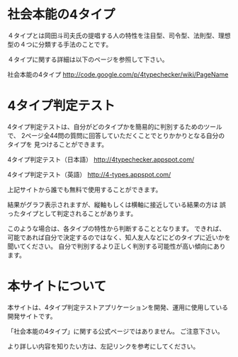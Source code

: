 # 社会本能の4タイプ #


４タイプとは岡田斗司夫氏の提唱する人の特性を注目型、司令型、法則型、理想型の４つに分類する手法のことです。

４タイプに関する詳細は以下のページを参照して下さい。

社会本能の4タイプ http://code.google.com/p/4typechecker/wiki/PageName



# 4タイプ判定テスト #

4タイプ判定テストは、自分がどのタイプかを簡易的に判別するためのツールで、
2ページ全44問の質問に回答していただくことでとりかかりとなる自分のタイプを
見つけることができます。


4タイプ判定テスト（日本語） http://4typechecker.appspot.com/

4タイプ判定テスト（英語） http://4-types.appspot.com/


上記サイトから誰でも無料で使用することができます。

結果がグラフ表示されますが、縦軸もしくは横軸に接近している結果の方は
誤ったタイプとして判定されることがあります。

このような場合は、各タイプの特性から判断することとなります。
できれば、可能であれば自分で決定するのではなく、知人友人などにどのタイプに近いかを
聞いてください。
自分で判別するより正しく判別する可能性が高い傾向にあります。


# 本サイトについて #
本サイトは、4タイプ判定テストアプリケーションを開発、運用に使用している
開発サイトです。

「社会本能の4タイプ」に関する公式ページではありません。
ご注意下さい。


より詳しい内容を知りたい方は、左記リンクを参考にしてください。






